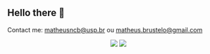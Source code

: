 ## Hello there 👋

Contact me: matheusncb@usp.br ou matheus.brustelo@gmail.com

<!--
**matncb/matncb** is a ✨ _special_ ✨ repository because its `README.md` (this file) appears on your GitHub profile.

Here are some ideas to get you started:

- 🔭 I’m currently working on ...
- 🌱 I’m currently learning ...
- 👯 I’m looking to collaborate on ...
- 🤔 I’m looking for help with ...
- 💬 Ask me about ...
- 📫 How to reach me: ...
- 😄 Pronouns: ...
- ⚡ Fun fact: ...
-->

</div>

<p align="center">
  <img src="https://github-readme-stats.vercel.app/api?username=matncb&theme=gruvbox&show_icons=true&hide_border=true&count_private=true" />
  <img src="https://github-readme-stats.vercel.app/api/top-langs/?username=matncb&theme=gruvbox&show_icons=true&hide_border=true&layout=compact&hide=html,css,elixir" />
</p>

<meta http-equiv='cache-control' content='no-cache'> 
<meta http-equiv='expires' content='0'> 
<meta http-equiv='pragma' content='no-cache'>
